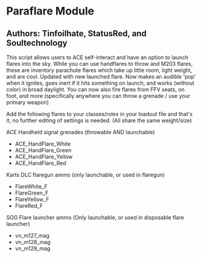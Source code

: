 # Paraflare Module
## Authors: Tinfoilhate, StatusRed, and Soultechnology

This script allows users to ACE self-interact and have an option to launch flares into the sky.
While you can use handflares to throw and M203 flares, these are inventory parachute flares which take up little room, light weight, and are cool.
Updated with new launched flare. Now makes an audible 'pop' when it ignites, goes inert if it hits something on launch, and works (without color) in broad daylight. 
You can now also fire flares from FFV seats, on foot, and more (specifically anywhere you can throw a grenade / use your primary weapon)

Add the following flares to your classes/roles in your loadout file and that's it, no further editing of settings is needed. (All share the same weight/size)

ACE Handheld signal grenades (throwable AND launchable)
* ACE_HandFlare_White
* ACE_HandFlare_Green
* ACE_HandFlare_Yellow
* ACE_HandFlare_Red

Karts DLC flaregun ammo (only launchable, or used in flaregun)
* FlareWhite_F
* FlareGreen_F
* FlareYellow_F
* FlareRed_F

SOG Flare launcher ammo (Only launchable, or used in disposable flare launcher)
* vn_m127_mag
* vn_m128_mag
* vn_m129_mag
